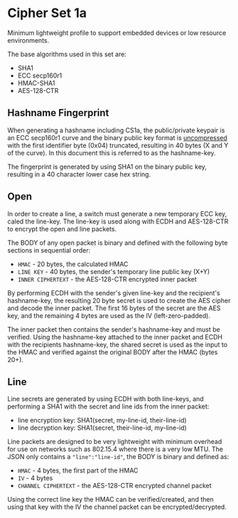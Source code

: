 Cipher Set 1a
============

Minimum lightweight profile to support embedded devices or low resource environments.

The base algorithms used in this set are:

* SHA1
* ECC secp160r1
* HMAC-SHA1
* AES-128-CTR

## Hashname Fingerprint

When generating a hashname including CS1a, the public/private keypair is an ECC secp160r1 curve and the binary public key format is [uncompressed][] with the first identifier byte (0x04) truncated, resulting in 40 bytes (X and Y of the curve).  In this document this is referred to as the hashname-key.

The fingerprint is generated by using SHA1 on the binary public key, resulting in a 40 character lower case hex string.

## Open

In order to create a line, a switch must generate a new temporary ECC key, caled the line-key. The line-key is used along with ECDH and AES-128-CTR to encrypt the open and line packets.

The BODY of any open packet is binary and defined with the following byte sections in sequential order:

* `HMAC` - 20 bytes, the calculated HMAC
* `LINE KEY` - 40 bytes, the sender's temporary line public key (X+Y)
* `INNER CIPHERTEXT` - the AES-128-CTR encrypted inner packet

By performing ECDH with the sender's given line-key and the recipient's hashname-key, the resulting 20 byte secret is used to create the AES cipher and decode the inner packet. The first 16 bytes of the secret are the AES key, and the remaining 4 bytes are used as the IV (left-zero-padded).

The inner packet then contains the sender's hashname-key and must be verified.  Using the hashname-key attached to the inner packet and ECDH with the recipients hashname-key, the shared secret is used as the input to the HMAC and verified against the original BODY after the HMAC (bytes 20+).

## Line

Line secrets are generated by using ECDH with both line-keys, and performing a SHA1 with the secret and line ids from the inner packet:

* line encryption key: SHA1(secret, my-line-id, their-line-id)
* line decryption key: SHA1(secret, their-line-id, my-line-id)

Line packets are designed to be very lightweight with minimum overhead for use on networks such as 802.15.4 where there is a very low MTU. The JSON only contains a `"line":"line-id"`, the BODY is binary and defined as:

* `HMAC` - 4 bytes, the first part of the HMAC
* `IV` - 4 bytes
* `CHANNEL CIPHERTEXT` - the AES-128-CTR encrypted channel packet

Using the correct line key the HMAC can be verified/created, and then using that key with the IV the channel packet can be encrypted/decrypted.


[aes]:     https://en.wikipedia.org/wiki/Advanced_Encryption_Standard
[uncompressed]: https://www.secg.org/collateral/sec1_final.pdf

